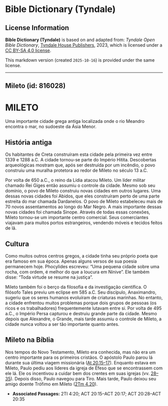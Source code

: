# Bible Dictionary (Tyndale)

## License Information

**Bible Dictionary (Tyndale)** is based on and adapted from: _Tyndale Open Bible Dictionary_, [Tyndale House Publishers](https://tyndaleopenresources.com/), 2023, which is licensed under a [CC BY-SA 4.0 license](https://creativecommons.org/licenses/by-sa/4.0/legalcode.en).

This markdown version (created `2025-10-16`) is provided under the same license.



--------------------------------

## Mileto (id: 816028)

MILETO
======

Uma importante cidade grega antiga localizada onde o rio Meandro encontra o mar, no sudoeste da Ásia Menor.

História antiga
---------------

Os habitantes de Creta construíram esta cidade pela primeira vez entre 1339 e 1288 a.C. A cidade tornou\-se parte do Império Hitita. Descobertas arqueológicas mostram que, após ser destruída por um incêndio, o povo construiu uma muralha protetora ao redor de Mileto no século 13 a.C.

Por volta de 650 a.C., o reino da Lídia atacou Mileto. Um líder militar chamado Rei Giges então assumiu o controle da cidade. Mesmo sob seu domínio, o povo de Mileto construiu novas cidades em outros lugares. Uma dessas novas cidades foi Abidos, que eles construíram perto de uma parte estreita do mar chamada Dardanelos. O povo de Mileto estabeleceu mais de 70 novos assentamentos ao longo do Mar Negro. A mais importante dessas novas cidades foi chamada Sinope. Através de todas essas conexões, Mileto tornou\-se um importante centro comercial. Seus comerciantes viajavam para muitos portos estrangeiros, vendendo móveis e tecidos feitos de lã.

Cultura
-------

Como muitos outros centros gregos, a cidade tinha seu próprio poeta que era famoso em sua época. Apenas alguns versos de sua poesia permanecem hoje. Phocylides escreveu: “Uma pequena cidade sobre uma rocha, com ordem, é melhor do que a loucura em Nínive”. Ele também disse: “Toda virtude se resume na justiça”.

Mileto também foi o berço da filosofia e da investigação científica. O filósofo Tales previu um eclipse em 585 a.C. Seu discípulo, Anaximandro, sugeriu que os seres humanos evoluíram de criaturas marinhas. No entanto, a cidade enfrentou muitos problemas porque dois grupos de pessoas (os ricos e os trabalhadores) frequentemente lutavam entre si. Por volta de 495 a.C., o Império Persa capturou e destruiu grande parte da cidade. Mesmo depois que Alexandre, o Grande, mais tarde assumiu o controle de Mileto, a cidade nunca voltou a ser tão importante quanto antes.

Mileto na Bíblia
----------------

Nos tempos do Novo Testamento, Mileto era conhecida, mas não era um centro importante para os primeiros cristãos. O apóstolo Paulo parou lá durante sua última viagem missionária ([At 20\.15–17](https://ref.ly/Acts20:15-Acts20:17)). Enquanto estava em Mileto, Paulo pediu aos líderes da igreja de Éfeso que se encontrassem com ele lá. Ele os incentivou a cuidar bem dos crentes em suas igrejas (vv. [28–35](https://ref.ly/Acts20:28-Acts20:35)). Depois disso, Paulo navegou para Tiro. Mais tarde, Paulo deixou seu amigo doente Trófimo em Mileto ([2Tm 4\.20](https://ref.ly/2Tim4:20)).

* **Associated Passages:** 2TI 4:20; ACT 20:15–ACT 20:17; ACT 20:28–ACT 20:35


